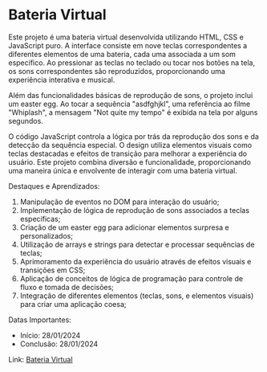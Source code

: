 <h1>Bateria Virtual</h1>

Este projeto é uma bateria virtual desenvolvida utilizando HTML, CSS e JavaScript puro. A interface consiste em nove teclas correspondentes a diferentes elementos de uma bateria, cada uma associada a um som específico. Ao pressionar as teclas no teclado ou tocar nos botões na tela, os sons correspondentes são reproduzidos, proporcionando uma experiência interativa e musical.

Além das funcionalidades básicas de reprodução de sons, o projeto inclui um easter egg. Ao tocar a sequência "asdfghjkl", uma referência ao filme "Whiplash", a mensagem "Not quite my tempo" é exibida na tela por alguns segundos.

O código JavaScript controla a lógica por trás da reprodução dos sons e da detecção da sequência especial. O design utiliza elementos visuais como teclas destacadas e efeitos de transição para melhorar a experiência do usuário. Este projeto combina diversão e funcionalidade, proporcionando uma maneira única e envolvente de interagir com uma bateria virtual.

Destaques e Aprendizados: <br>
<ol>
<li>Manipulação de eventos no DOM para interação do usuário;</li>
  <li>Implementação de lógica de reprodução de sons associados a teclas específicas;</li>
  <li>Criação de um easter egg para adicionar elementos surpresa e personalizados;</li>
  <li>Utilização de arrays e strings para detectar e processar sequências de teclas;</li>
  <li>Aprimoramento da experiência do usuário através de efeitos visuais e transições em CSS;</li>
  <li>Aplicação de conceitos de lógica de programação para controle de fluxo e tomada de decisões;</li>
  <li>Integração de diferentes elementos (teclas, sons, e elementos visuais) para criar uma aplicação coesa;</li>
</ol>

Datas Importantes: 
<ul>
  <li>Início: 28/01/2024</li>
  <li>Conclusão: 28/01/2024</li>
</ul>

Link: <a href="https://caiorossi00.github.io/Bateria-Virtual/">Bateria Virtual</a>
